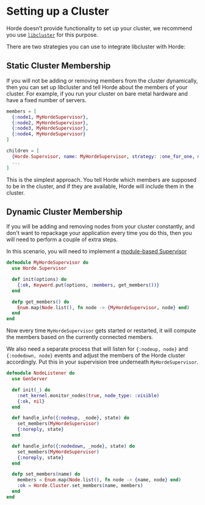 # Setting up a Cluster

Horde doesn't provide functionality to set up your cluster, we recommend you use [`libcluster`](https://hexdocs.pm/libcluster/readme.html) for this purpose.

There are two strategies you can use to integrate libcluster with Horde:

## Static Cluster Membership

If you will not be adding or removing members from the cluster dynamically, then you can set up libcluster and tell Horde about the members of your cluster. For example, if you run your cluster on bare metal hardware and have a fixed number of servers.

```elixir
members = [
  {:node1, MyHordeSupervisor},
  {:node2, MyHordeSupervisor},
  {:node3, MyHordeSupervisor},
  {:node4, MyHordeSupervisor}
]

children = [
  {Horde.Supervisor, name: MyHordeSupervisor, strategy: :one_for_one, members: members},
  ...
]
```

This is the simplest approach. You tell Horde which members are supposed to be in the cluster, and if they are available, Horde will include them in the cluster.

## Dynamic Cluster Membership

If you will be adding and removing nodes from your cluster constantly, and don't want to repackage your application every time you do this, then you will need to perform a couple of extra steps.

In this scenario, you will need to implement a [module-based Supervisor](Horde.Supervisor.html#module-module-based-supervisor)

```elixir
defmodule MyHordeSupervisor do
  use Horde.Supervisor

  def init(options) do
    {:ok, Keyword.put(options, :members, get_members())}
  end

  defp get_members() do
    Enum.map(Node.list(), fn node -> {MyHordeSupervisor, node} end)
  end
end
```

Now every time `MyHordeSupervisor` gets started or restarted, it will compute the members based on the currently connected members.

We also need a separate process that will listen for `{:nodeup, node}` and `{:nodedown, node}` events and adjust the members of the Horde cluster accordingly. Put this in your supervision tree underneath `MyHordeSupervisor`.

```elixir
defmodule NodeListener do
  use GenServer

  def init(_) do
    :net_kernel.monitor_nodes(true, node_type: :visible)
    {:ok, nil}
  end

  def handle_info({:nodeup, _node}, state) do
    set_members(MyHordeSupervisor)
    {:noreply, state}
  end

  def handle_info({:nodedown, _node}, state) do
    set_members(MyHordeSupervisor)
    {:noreply, state}
  end

  defp set_members(name) do
    members = Enum.map(Node.list(), fn node -> {name, node} end)
    :ok = Horde.Cluster.set_members(name, members)
  end
end
```

